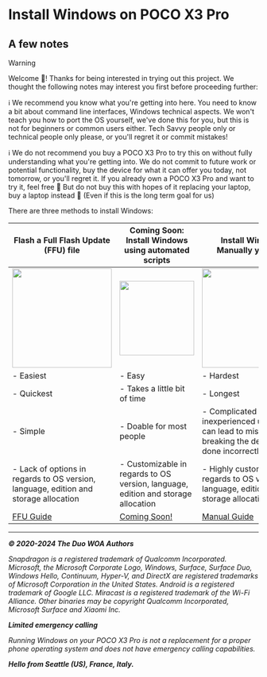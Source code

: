 # Install Windows on POCO X3 Pro

## A few notes

> [!WARNING]
> Welcome 🥰! Thanks for being interested in trying out this project. We thought the following notes may interest you first before proceeding further:
>
> ℹ️ We recommend you know what you're getting into here. You need to know a bit about command line interfaces, Windows technical aspects. We won't teach you how to port the OS yourself, we've done this for you, but this is not for beginners or common users either. Tech Savvy people only or technical people only please, or you'll regret it or commit mistakes!
>
> ℹ️ We do not recommend you buy a POCO X3 Pro to try this on without fully understanding what you're getting into. We do not commit to future work or potential functionality, buy the device for what it can offer you today, not tomorrow, or you'll regret it. If you already own a POCO X3 Pro and want to try it, feel free 🙂 But do not buy this with hopes of it replacing your laptop, buy a laptop instead 🙂 (Even if this is the long term goal for us)

There are three methods to install Windows:

| **Flash a Full Flash Update (FFU) file**                                                                       | **Coming Soon: Install Windows using automated scripts**                                                 | **Install Windows Manually yourself**                                                                          |
|----------------------------------------------------------------------------------------------------------------|----------------------------------------------------------------------------------------------------------------|----------------------------------------------------------------------------------------------------------------|
| <a href="/InstallWindows-en/FlashingFFU.md"><img src="https://github.com/WOA-Project/SurfaceDuo-Guides/assets/3755345/c4fd0391-210a-4c31-8f03-7db2e634430c" width="200"></a> | <a href="/InstallWindows-en/InstallWindows.md"><img src="https://github.com/WOA-Project/SurfaceDuo-Guides/assets/3755345/c4d1d3cd-b0aa-4a96-986b-929f5443865a" width="150"></a> | <a href="/InstallWindows-en/InstallWindowsManually.md"><img src="https://github.com/WOA-Project/SurfaceDuo-Guides/assets/3755345/9791796b-406b-4f0d-8aad-20fff18741da" width="200"></a> |
| - Easiest                                                                                                      | - Easy                                                                                                         | - Hardest                                                                                                      |
| - Quickest                                                                                                     | - Takes a little bit of time                                                                                   | - Longest                                                                                                      |
| - Simple                                                                                                       | - Doable for most people                                                                                       | - Complicated for inexperienced user, and can lead to mistakes breaking the device if done incorrectly         |
| - Lack of options in regards to OS version, language, edition and storage allocation | - Customizable in regards to OS version, language, edition and storage allocation | - Highly customizable in regards to OS version, language, edition and storage allocation |
| [FFU Guide](/InstallWindows-en/FlashingFFU.md) | [Coming Soon!](/InstallWindows-en/InstallWindows.md) | [Manual Guide](/InstallWindows-en/InstallWindowsManually.md) |

---

_**© 2020-2024 The Duo WOA Authors**_

_Snapdragon is a registered trademark of Qualcomm Incorporated. Microsoft, the Microsoft Corporate Logo, Windows, Surface, Surface Duo, Windows Hello, Continuum, Hyper-V, and DirectX are registered trademarks of Microsoft Corporation in the United States. Android is a registered trademark of Google LLC. Miracast is a registered trademark of the Wi-Fi Alliance. Other binaries may be copyright Qualcomm Incorporated, Microsoft Surface and Xiaomi Inc._

_**Limited emergency calling**_

_Running Windows on your POCO X3 Pro is not a replacement for a proper phone operating system and does not have emergency calling capabilities._

_**Hello from Seattle (US), France, Italy.**_
